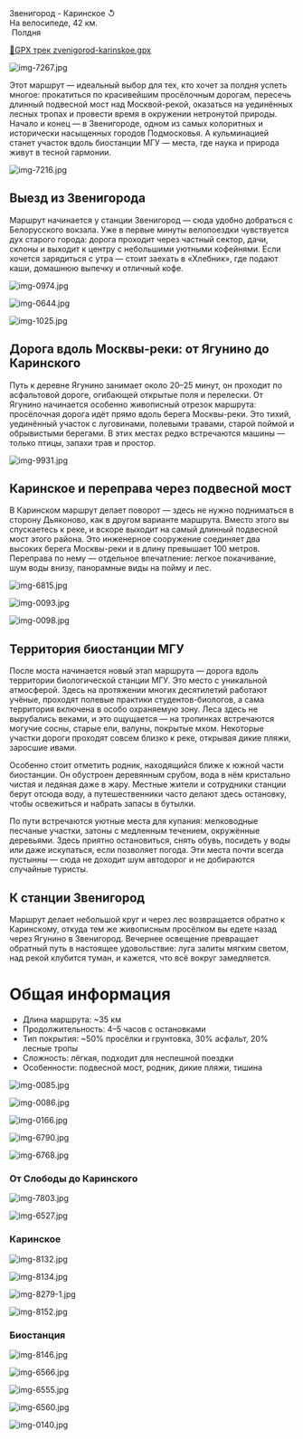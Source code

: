 
<link rel="stylesheet" href="../assets-custom/css/style-markdown.css">
<div class="cover-container" style="background-image: url('reka-1600.jpg');">
	<div class="cover-text">
		<div class="cover-title">
            Звенигород - Каринское &#x21BA;
        </div>
		<div class="cover-description">
			<div class="packages-location">
                <img loading="lazy" src="../assets-custom/icon-bike.png" alt="" class="cover-icon">
                <div class="h4-default regular">На велосипеде, 42 км.</div>
            </div>
            <div>
                <img class="cover-icon" loading="lazy" src="../assets-custom/icon-time.png" alt=""  />
                <span>Полдня</span>
            </div>
		</div>
	</div>
</div>


<div id="map"></div>

[📍GPX трек zvenigorod-karinskoe.gpx](zvenigorod-karinskoe.gpx)


![img-7267.jpg](../0-images/zvenigorod/img-7267.jpg)

Этот маршрут — идеальный выбор для тех, кто хочет за полдня успеть многое: прокатиться по красивейшим просёлочным дорогам, пересечь длинный подвесной мост над Москвой-рекой, оказаться на уединённых лесных тропах и провести время в окружении нетронутой природы. Начало и конец — в Звенигороде, одном из самых колоритных и исторически насыщенных городов Подмосковья. А кульминацией станет участок вдоль биостанции МГУ — места, где наука и природа живут в тесной гармонии.

![img-7216.jpg](../0-images/zvenigorod/img-7216.jpg)


## Выезд из Звенигорода

Маршрут начинается у станции Звенигород — сюда удобно добраться с Белорусского вокзала. Уже в первые минуты велопоездки чувствуется дух старого города: дорога проходит через частный сектор, дачи, склоны и выходит к центру с небольшими уютными кофейнями. Если хочется зарядиться с утра — стоит заехать в «Хлебник», где подают каши, домашнюю выпечку и отличный кофе.


![img-0974.jpg](../0-images/zvenigorod/img-0974.jpg)


![img-0644.jpg](../0-images/zvenigorod-mon/img-0644.jpg)

![img-1025.jpg](../0-images/zvenigorod-mon/img-1025.jpg)


## Дорога вдоль Москвы-реки: от Ягунино до Каринского

Путь к деревне Ягунино занимает около 20–25 минут, он проходит по асфальтовой дороге, огибающей открытые поля и перелески. От Ягунино начинается особенно живописный отрезок маршрута: просёлочная дорога идёт прямо вдоль берега Москвы-реки. Это тихий, уединённый участок с луговинами, полевыми травами, старой поймой и обрывистыми берегами. В этих местах редко встречаются машины — только птицы, запахи трав и простор.



![img-9931.jpg](../0-images/zvenigorod/img-9931.jpg)

## Каринское и переправа через подвесной мост

В Каринском маршрут делает поворот — здесь не нужно подниматься в сторону Дьяконово, как в другом варианте маршрута. Вместо этого вы спускаетесь к реке, и вскоре выходит на самый длинный подвесной мост этого района. Это инженерное сооружение соединяет два высоких берега Москвы-реки и в длину превышает 100 метров. Переправа по нему — отдельное впечатление: легкое покачивание, шум воды внизу, панорамные виды на пойму и лес.

![img-6815.jpg](../0-images/zvenigorod/img-6815.jpg)

![img-0093.jpg](../0-images/zvenigorod/img-0093.jpg)

![img-0098.jpg](../0-images/zvenigorod/img-0098.jpg)


## Территория биостанции МГУ

После моста начинается новый этап маршрута — дорога вдоль территории биологической станции МГУ. Это место с уникальной атмосферой. Здесь на протяжении многих десятилетий работают учёные, проходят полевые практики студентов-биологов, а сама территория включена в особо охраняемую зону. Леса здесь не вырубались веками, и это ощущается — на тропинках встречаются могучие сосны, старые ели, валуны, покрытые мхом. Некоторые участки дороги проходят совсем близко к реке, открывая дикие пляжи, заросшие ивами.

Особенно стоит отметить родник, находящийся ближе к южной части биостанции. Он обустроен деревянным срубом, вода в нём кристально чистая и ледяная даже в жару. Местные жители и сотрудники станции берут отсюда воду, а путешественники часто делают здесь остановку, чтобы освежиться и набрать запасы в бутылки.

По пути встречаются уютные места для купания: мелководные песчаные участки, затоны с медленным течением, окружённые деревьями. Здесь приятно остановиться, снять обувь, посидеть у воды или даже искупаться, если позволяет погода. Эти места почти всегда пустынны — сюда не доходит шум автодорог и не добираются случайные туристы.


## К станции Звенигород

Маршрут делает небольшой круг и через лес возвращается обратно к Каринскому, откуда тем же живописным просёлком вы едете назад через Ягунино в Звенигород. Вечернее освещение превращает обратный путь в настоящее удовольствие: луга залиты мягким светом, над рекой клубится туман, и кажется, что всё вокруг замедляется.


# Общая информация
 - Длина маршрута: ~35 км 
 - Продолжительность: 4–5 часов с остановками 
 - Тип покрытия: ~50% просёлки и грунтовка, 30% асфальт, 20% лесные тропы 
 - Сложность: лёгкая, подходит для неспешной поездки 
 - Особенности: подвесной мост, родник, дикие пляжи, тишина



![img-0085.jpg](../0-images/zvenigorod/img-0085.jpg)

![img-0086.jpg](../0-images/zvenigorod/img-0086.jpg)

![img-0166.jpg](../0-images/zvenigorod/img-0166.jpg)

![img-6790.jpg](../0-images/zvenigorod/img-6790.jpg)

![img-6768.jpg](../0-images/zvenigorod/img-6768.jpg)


### От Слободы до Каринского

![img-7803.jpg](../0-images/zvenigorod/img-7803.jpg)

![img-6527.jpg](../0-images/zvenigorod/img-6527.jpg)


### Каринское

![img-8132.jpg](../0-images/zvenigorod/img-8132.jpg)

![img-8134.jpg](../0-images/zvenigorod/img-8134.jpg)

![img-8279-1.jpg](../0-images/zvenigorod/img-8279-1.jpg)

![img-8152.jpg](../0-images/zvenigorod/img-8152.jpg)


### Биостанция

![img-8146.jpg](../0-images/zvenigorod/img-8146.jpg)

![img-6566.jpg](../0-images/zvenigorod/img-6566.jpg)

![img-6555.jpg](../0-images/zvenigorod/img-6555.jpg)

![img-6560.jpg](../0-images/zvenigorod/img-6560.jpg)

![img-0140.jpg](../0-images/zvenigorod/img-0140.jpg)









<link href="https://api.mapbox.com/mapbox-gl-js/v3.10.0/mapbox-gl.css" rel="stylesheet">
<script src="https://api.mapbox.com/mapbox-gl-js/v3.10.0/mapbox-gl.js"></script>
<script src="https://cdn.jsdelivr.net/npm/js-yaml@4.1.0/dist/js-yaml.min.js"></script>
<script src="../assets-custom/js/cozy-journey.js"></script>
<script>architectMap({
    tracks: [{path: 'zvenigorod-karinskoe.gpx'}], 
    points: 'points.yaml',
    zoom: 7.2,
    center: [37.49433, 55.59333],
    fitDuration: 6000
});</script>